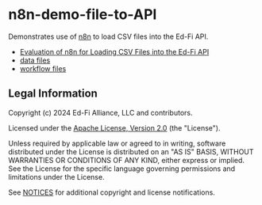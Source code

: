 # n8n-demo-file-to-API

Demonstrates use of [n8n](https://n8n.io/) to load CSV files into the Ed-Fi API.

* [Evaluation of n8n for Loading CSV Files into the Ed-Fi API](docs/README.md)
* [data files](data/)
* [workflow files](workflows/)


## Legal Information

Copyright (c) 2024 Ed-Fi Alliance, LLC and contributors.

Licensed under the [Apache License, Version 2.0](LICENSE) (the "License").

Unless required by applicable law or agreed to in writing, software distributed
under the License is distributed on an "AS IS" BASIS, WITHOUT WARRANTIES OR
CONDITIONS OF ANY KIND, either express or implied. See the License for the
specific language governing permissions and limitations under the License.

See [NOTICES](NOTICES.md) for additional copyright and license notifications.
